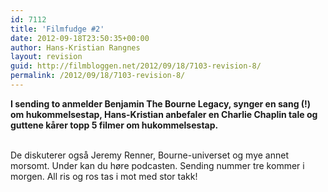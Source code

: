 ```yaml
---
id: 7112
title: 'Filmfudge #2'
date: 2012-09-18T23:50:35+00:00
author: Hans-Kristian Rangnes
layout: revision
guid: http://filmbloggen.net/2012/09/18/7103-revision-8/
permalink: /2012/09/18/7103-revision-8/
---
```

**I sending to anmelder Benjamin The Bourne Legacy, synger en sang (!) om hukommelsestap, Hans-Kristian anbefaler en Charlie Chaplin tale og guttene kårer topp 5 filmer om hukommelsestap.**<!--more-->

<a href="http://filmbloggen.net/2012/09/04/podcast-filmfudge-1/386779_137275169749499_887590406_n/" rel="attachment wp-att-6802"><br /> </a>De diskuterer også Jeremy Renner, Bourne-universet og mye annet morsomt. Under kan du høre podcasten. Sending nummer tre kommer i morgen. All ris og ros tas i mot med stor takk!

<div>
</div>